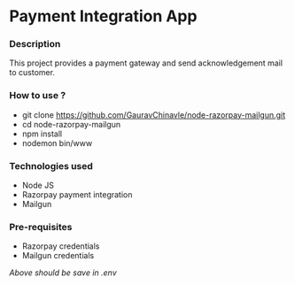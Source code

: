 # Payment Integration App
### Description
This project provides a payment gateway and send acknowledgement mail to customer.

### How to use ?
- git clone https://github.com/GauravChinavle/node-razorpay-mailgun.git
- cd node-razorpay-mailgun
- npm install
- nodemon bin/www

### Technologies used
- Node JS 
- Razorpay payment integration
- Mailgun 

### Pre-requisites
- Razorpay credentials
- Mailgun credentials

_Above should be save in .env_

